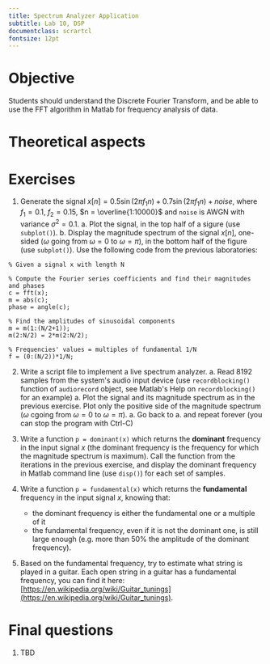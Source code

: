 ```yaml
---
title: Spectrum Analyzer Application
subtitle: Lab 10, DSP
documentclass: scrartcl
fontsize: 12pt
---
```


# Objective

Students should understand the Discrete Fourier Transform, and be able
to use the FFT algorithm in Matlab for frequency analysis of data.

# Theoretical aspects

# Exercises

1. Generate the signal $x[n] = 0.5 \sin (2 \pi f_1 n) + 0.7 \sin (2 \pi f_1 n) + noise,$
where $f_1 = 0.1$, $f_2 = 0.15$, $n = \overline{1:10000}$ and `noise` is AWGN with variance $\sigma^2 = 0.1$.
    a. Plot the signal, in the top half of a sigure (use `subplot()`).
    b. Display the magnitude spectrum of the signal $x[n]$, one-sided ($\omega$ going from $\omega = 0$ to  $\omega = \pi$),
    in the bottom half of the figure (use `subplot()`). Use the following code from the previous laboratories:

```
% Given a signal x with length N

% Compute the Fourier series coefficients and find their magnitudes and phases
c = fft(x);
m = abs(c);
phase = angle(c);

% Find the amplitudes of sinusoidal components
m = m(1:(N/2+1)); 
m(2:N/2) = 2*m(2:N/2);

% Frequencies' values = multiples of fundamental 1/N
f = (0:(N/2))*1/N;
```

2. Write a script file to implement a live spectrum analyzer.
    a. Read 8192 samples from the system's audio input device (use `recordblocking()` function of `audiorecord` object, see Matlab's Help on `recordblocking()` for an example)
    a. Plot the signal and its magnitude spectrum as in the previous exercise. Plot only the positive
    side of the magnitude spectrum ($\omega$ cgoing from $\omega = 0$ to  $\omega = \pi$).
    a. Go back to a. and repeat forever (you can stop the program with Ctrl-C)

3. Write a function `p = dominant(x)` which returns the **dominant** frequency in the input signal $x$ (the dominant 
frequency is the frequency for which the magnitude spectrum is maximum). Call the function from the iterations
in the previous exercise, and display the dominant frequency in Matlab command line (use `disp()`) for each set of samples.

4. Write a function `p = fundamental(x)` which returns the **fundamental** frequency in the input signal $x$, knowing that:
    - the dominant frequency is either the fundamental one or a multiple of it
    - the fundamental frequency, even if it is not the dominant one, is still large enough (e.g. more than 50% the amplitude of the dominant frequency).

5. Based on the fundamental frequency, try to estimate what string is played in a guitar.
Each open string in a guitar has a fundamental frequency, you can find it here: [https://en.wikipedia.org/wiki/Guitar_tunings](https://en.wikipedia.org/wiki/Guitar_tunings).



# Final questions

1. TBD
